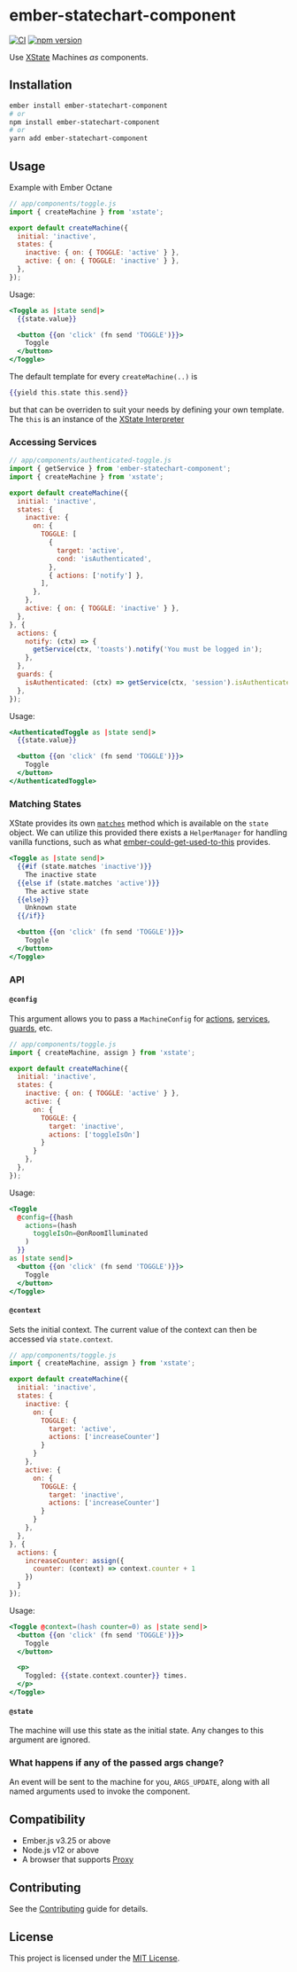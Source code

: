 ember-statechart-component
==============================================================================

[![CI](https://github.com/NullVoxPopuli/ember-statechart-component/actions/workflows/ci.yml/badge.svg)](https://github.com/NullVoxPopuli/ember-statechart-component/actions/workflows/ci.yml)
[![npm version](https://badge.fury.io/js/ember-statechart-component.svg)](https://www.npmjs.com/package/ember-statechart-component)


Use [XState](https://xstate.js.org/) Machines *as* components.

Installation
------------------------------------------------------------------------------

```bash
ember install ember-statechart-component
# or
npm install ember-statechart-component
# or
yarn add ember-statechart-component
```

Usage
------------------------------------------------------------------------------

Example with Ember Octane

```js
// app/components/toggle.js
import { createMachine } from 'xstate';

export default createMachine({
  initial: 'inactive',
  states: {
    inactive: { on: { TOGGLE: 'active' } },
    active: { on: { TOGGLE: 'inactive' } },
  },
});
```

Usage:

```hbs
<Toggle as |state send|>
  {{state.value}}

  <button {{on 'click' (fn send 'TOGGLE')}}>
    Toggle
  </button>
</Toggle>
```

The default template for every `createMachine(..)` is
```hbs
{{yield this.state this.send}}
```
but that can be overriden to suit your needs by defining your own template.
The `this` is an instance of the [XState Interpreter](https://xstate.js.org/api/classes/interpreter.html)

### Accessing Services

```js
// app/components/authenticated-toggle.js
import { getService } from 'ember-statechart-component';
import { createMachine } from 'xstate';

export default createMachine({
  initial: 'inactive',
  states: {
    inactive: {
      on: {
        TOGGLE: [
          {
            target: 'active',
            cond: 'isAuthenticated',
          },
          { actions: ['notify'] },
        ],
      },
    },
    active: { on: { TOGGLE: 'inactive' } },
  },
}, {
  actions: {
    notify: (ctx) => {
      getService(ctx, 'toasts').notify('You must be logged in');
    },
  },
  guards: {
    isAuthenticated: (ctx) => getService(ctx, 'session').isAuthenticated,
  },
});
```

Usage:

```hbs
<AuthenticatedToggle as |state send|>
  {{state.value}}

  <button {{on 'click' (fn send 'TOGGLE')}}>
    Toggle
  </button>
</AuthenticatedToggle>
```

### Matching States

XState provides its own [`matches`](https://xstate.js.org/api/classes/state.html#matches)
method which is available on the `state` object.
We can utilize this provided there exists a `HelperManager` for
handling vanilla functions, such as what
[ember-could-get-used-to-this](https://github.com/pzuraq/ember-could-get-used-to-this)
provides.


```hbs
<Toggle as |state send|>
  {{#if (state.matches 'inactive')}}
    The inactive state
  {{else if (state.matches 'active')}}
    The active state
  {{else}}
    Unknown state
  {{/if}}

  <button {{on 'click' (fn send 'TOGGLE')}}>
    Toggle
  </button>
</Toggle>
```

### API

#### `@config`

This argument allows you to pass a `MachineConfig` for [actions](https://xstate.js.org/docs/guides/actions.html), [services](https://xstate.js.org/docs/guides/communication.html#invoking-services), [guards](https://xstate.js.org/docs/guides/guards.html#guards-condition-functions), etc.

```js
// app/components/toggle.js
import { createMachine, assign } from 'xstate';

export default createMachine({
  initial: 'inactive',
  states: {
    inactive: { on: { TOGGLE: 'active' } },
    active: { 
      on: { 
        TOGGLE: {
          target: 'inactive',
          actions: ['toggleIsOn']
        }
      }
    },
  },
});
```

Usage:

```hbs
<Toggle 
  @config={{hash 
    actions=(hash 
      toggleIsOn=@onRoomIlluminated
    )
  }} 
as |state send|>
  <button {{on 'click' (fn send 'TOGGLE')}}>
    Toggle
  </button>
</Toggle>
```

#### `@context`

Sets the initial context. The current value of the context can then be accessed via `state.context`.

```js
// app/components/toggle.js
import { createMachine, assign } from 'xstate';

export default createMachine({
  initial: 'inactive',
  states: {
    inactive: { 
      on: { 
        TOGGLE: {
          target: 'active',
          actions: ['increaseCounter']
        }
      }
    },
    active: { 
      on: { 
        TOGGLE: {
          target: 'inactive',
          actions: ['increaseCounter']
        }
      }
    },
  },
}, {
  actions: {
    increaseCounter: assign({
      counter: (context) => context.counter + 1
    })
  }
});
```

Usage:

```hbs
<Toggle @context=(hash counter=0) as |state send|>
  <button {{on 'click' (fn send 'TOGGLE')}}>
    Toggle
  </button>

  <p>
    Toggled: {{state.context.counter}} times.
  </p>
</Toggle>
```

#### `@state`

The machine will use this state as the initial state. Any changes to
this argument are ignored.


### What happens if any of the passed args change?

An event will be sent to the machine for you, `ARGS_UPDATE`, along
with all named arguments used to invoke the component.


Compatibility
------------------------------------------------------------------------------

* Ember.js v3.25 or above
* Node.js v12 or above
* A browser that supports [Proxy](https://caniuse.com/proxy)


Contributing
------------------------------------------------------------------------------

See the [Contributing](CONTRIBUTING.md) guide for details.


License
------------------------------------------------------------------------------

This project is licensed under the [MIT License](LICENSE.md).
